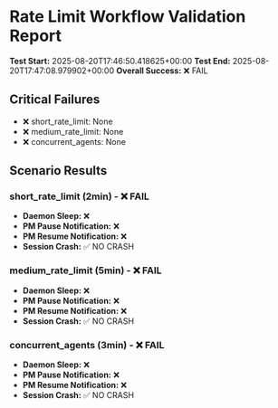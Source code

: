 # Rate Limit Workflow Validation Report
**Test Start:** 2025-08-20T17:46:50.418625+00:00
**Test End:** 2025-08-20T17:47:08.979902+00:00
**Overall Success:** ❌ FAIL

## Critical Failures
- ❌ short_rate_limit: None
- ❌ medium_rate_limit: None
- ❌ concurrent_agents: None

## Scenario Results
### short_rate_limit (2min) - ❌ FAIL
- **Daemon Sleep:** ❌
- **PM Pause Notification:** ❌
- **PM Resume Notification:** ❌
- **Session Crash:** ✅ NO CRASH

### medium_rate_limit (5min) - ❌ FAIL
- **Daemon Sleep:** ❌
- **PM Pause Notification:** ❌
- **PM Resume Notification:** ❌
- **Session Crash:** ✅ NO CRASH

### concurrent_agents (3min) - ❌ FAIL
- **Daemon Sleep:** ❌
- **PM Pause Notification:** ❌
- **PM Resume Notification:** ❌
- **Session Crash:** ✅ NO CRASH
